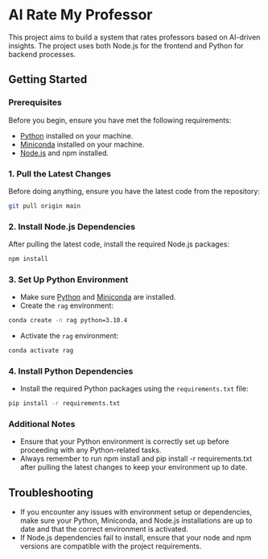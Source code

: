 # AI Rate My Professor

This project aims to build a system that rates professors based on AI-driven insights. The project uses both Node.js for the frontend and Python for backend processes.

## Getting Started

### Prerequisites

Before you begin, ensure you have met the following requirements:

- [Python](https://www.python.org/downloads/) installed on your machine.
- [Miniconda](https://docs.anaconda.com/miniconda/) installed on your machine.
- [Node.js](https://nodejs.org/) and npm installed.

### 1. Pull the Latest Changes

Before doing anything, ensure you have the latest code from the repository:

```bash
git pull origin main
```

### 2. Install Node.js Dependencies

After pulling the latest code, install the required Node.js packages:

```bash
npm install
```

### 3. Set Up Python Environment

- Make sure [Python](https://www.python.org/downloads/) and [Miniconda](https://docs.anaconda.com/miniconda/) are installed.
- Create the `rag` environment:

```bash
conda create -n rag python=3.10.4
```

- Activate the `rag` environment:

```bash
conda activate rag
```

### 4. Install Python Dependencies

- Install the required Python packages using the `requirements.txt` file:

```bash
pip install -r requirements.txt
```

### Additional Notes

- Ensure that your Python environment is correctly set up before proceeding with any Python-related tasks.
- Always remember to run npm install and pip install -r requirements.txt after pulling the latest changes to keep your environment up to date.

## Troubleshooting

- If you encounter any issues with environment setup or dependencies, make sure your Python, Miniconda, and Node.js installations are up to date and that the correct environment is activated.
- If Node.js dependencies fail to install, ensure that your node and npm versions are compatible with the project requirements.
